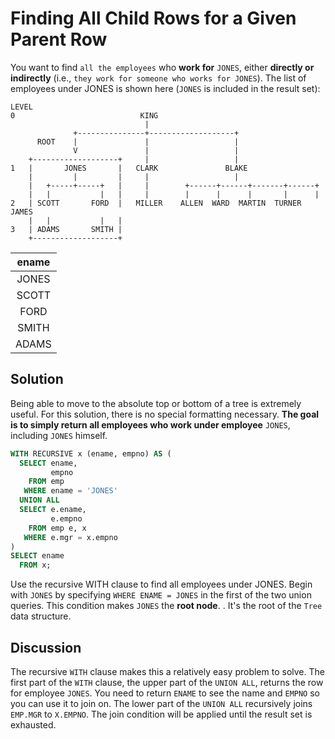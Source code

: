# Finding All Child Rows for a Given Parent Row

You want to find `all the employees` who **work for** `JONES`, either **directly or indirectly** (i.e., `they work for someone who works for JONES`). The list of employees under JONES is shown here (`JONES` is included in the result set):

```console
LEVEL
0                            KING
                              |
              +---------------+-------------------+
      ROOT    |               |                   |
              V               |                   |
    +-------------------+     |                   |
1   |       JONES       |   CLARK               BLAKE
    |         |         |     |                   |
    |   +-----+-----+   |     |        +------+------+-------+------+
    |   |           |   |     |        |      |      |       |      |
2   | SCOTT       FORD  |   MILLER    ALLEN  WARD  MARTIN  TURNER  JAMES
    |   |           |   |
3   | ADAMS       SMITH |
    +-------------------+
```

|ename|
|:---:|
|JONES|
|SCOTT|
|FORD|
|SMITH|
|ADAMS|

## Solution

Being able to move to the absolute top or bottom of a tree is extremely useful. For this solution, there is no special formatting necessary. **The goal is to simply return all employees who work under employee** `JONES`, including `JONES` himself.

```SQL
WITH RECURSIVE x (ename, empno) AS (
  SELECT ename,
         empno
    FROM emp
   WHERE ename = 'JONES'
  UNION ALL
  SELECT e.ename,
         e.empno
    FROM emp e, x
   WHERE e.mgr = x.empno
)
SELECT ename
  FROM x;
```

Use the recursive WITH clause to find all employees under JONES. Begin with `JONES` by specifying `WHERE ENAME = JONES` in the first of the two union queries. This condition makes `JONES` the **root node**. . It's the root of the `Tree` data structure.

## Discussion

The recursive `WITH` clause makes this a relatively easy problem to solve. The first part of the `WITH` clause, the upper part of the `UNION ALL`, returns the row for employee `JONES`. You need to return `ENAME` to see the name and `EMPNO` so you can use it to join on. The lower part of the `UNION ALL` recursively joins `EMP.MGR` to `X.EMPNO`. The join condition will be applied until the result set is exhausted.
